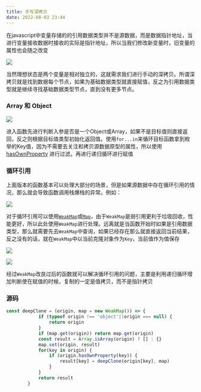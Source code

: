 ```yaml
---
title: 手写深拷贝
date: 2022-08-03 23:44
---
```

在javascript中变量存储的的引用数据类型并不是源数据，而是数据指针地址，当进行变量接收数据时接收的实际是指针地址，所以当我们修改新变量时，旧变量的属性也会随之改变

![](https://image.liuyongzhi.cn/images/deepClone-init.png)

当然理想状态是两个变量是相对独立的，这就需求我们进行手动的深拷贝。所谓深拷贝就是找到数据每个节点，如果为基础数据类型就直接赋值，反之为引用数据类型就是继续寻找基础数据类型节点，直到没有更多节点。

### Array 和 Object

![](https://image.liuyongzhi.cn/images/deepClone-Array%3AObject.png)

进入函数先进行判断入参是否是一个Object或Array，如果不是目标值则直接返回，反之则根据目标值类型初始化返回值。使用`for...in`来循环目标函数拿到枚举的Key值，因为不需要去关注和拷贝源数据原型的属性，所以使用 [hasOwnProperty](https://developer.mozilla.org/zh-CN/docs/Web/JavaScript/Reference/Global_Objects/Object/hasOwnProperty) 进行过滤。再进行递归循环进行赋值

### 循环引用

上面版本的函数基本可以处理大部分的场景，但是如果源数据中存在循环引用的情况，那么就会导致函数调用栈爆栈的异常。例如：

![](https://image.liuyongzhi.cn/images/deepClone-Maximum.png)

对于循环引用可以使用[`WeakMap`](https://developer.mozilla.org/zh-CN/docs/Web/JavaScript/Reference/Global_Objects/WeakMap)或[`Map`](https://developer.mozilla.org/zh-CN/docs/Web/JavaScript/Reference/Global_Objects/Map)，由于`WeakMap`是弱引用更利于垃圾回收，性能更好，所以此处使用`WeakMap`进行处理。远离就是当函数开始时如果是引用数据类型，那么就需要先去`WeakMap`中查询，如果已经存在那么就直接返回当前结果，反之没有的话，就在`WeakMap`中以当前克隆对象作为`Key`，当前值作为值保存

![](https://image.liuyongzhi.cn/images/deepCLone-latest.png)

![](https://image.liuyongzhi.cn/images/deepClone-result.png)

经过`WeakMap`改良过后的函数就可以解决循环引用的问题，主要是利用递归循环增加判断使在赋值的时候，复制的一定是值拷贝，而不是指针拷贝

### 源码

```js
const deepClone = (origin, map = new WeakMap()) => {
            if (typeof origin !== 'object'||origin === null) {
                return origin
            }
            if (map.get(origin)) return map.get(origin)
            const result = Array.isArray(origin) ? [] : {}
            map.set(origin, result)
            for(key in origin) {
                if (origin.hasOwnProperty(key)) {
                    result[key] = deepClone(origin[key], map)
                }
            }
            return result
        }
```


